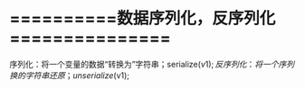 # ==========数据序列化，反序列化===============
序列化：将一个变量的数据“转换为”字符串；serialize($v1);
反序列化：将一个序列换的字符串还原；unserialize($v1);
